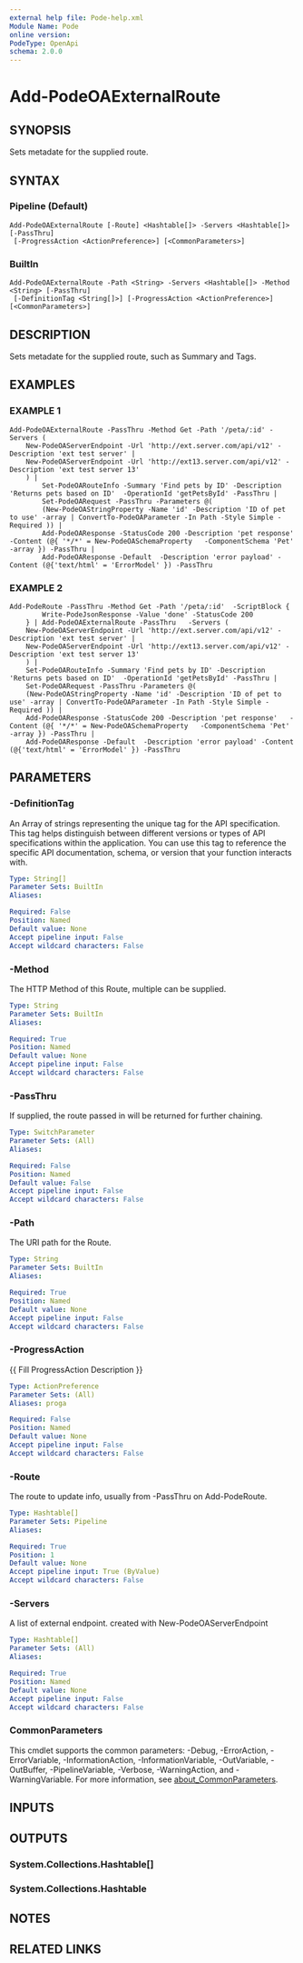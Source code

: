 ```yaml
---
external help file: Pode-help.xml
Module Name: Pode
online version:
PodeType: OpenApi
schema: 2.0.0
---
```


# Add-PodeOAExternalRoute

## SYNOPSIS
Sets metadate for the supplied route.

## SYNTAX

### Pipeline (Default)
```
Add-PodeOAExternalRoute [-Route] <Hashtable[]> -Servers <Hashtable[]> [-PassThru]
 [-ProgressAction <ActionPreference>] [<CommonParameters>]
```

### BuiltIn
```
Add-PodeOAExternalRoute -Path <String> -Servers <Hashtable[]> -Method <String> [-PassThru]
 [-DefinitionTag <String[]>] [-ProgressAction <ActionPreference>] [<CommonParameters>]
```

## DESCRIPTION
Sets metadate for the supplied route, such as Summary and Tags.

## EXAMPLES

### EXAMPLE 1
```
Add-PodeOAExternalRoute -PassThru -Method Get -Path '/peta/:id' -Servers (
    New-PodeOAServerEndpoint -Url 'http://ext.server.com/api/v12' -Description 'ext test server' |
    New-PodeOAServerEndpoint -Url 'http://ext13.server.com/api/v12' -Description 'ext test server 13'
    ) |
        Set-PodeOARouteInfo -Summary 'Find pets by ID' -Description 'Returns pets based on ID'  -OperationId 'getPetsById' -PassThru |
        Set-PodeOARequest -PassThru -Parameters @(
        (New-PodeOAStringProperty -Name 'id' -Description 'ID of pet to use' -array | ConvertTo-PodeOAParameter -In Path -Style Simple -Required )) |
        Add-PodeOAResponse -StatusCode 200 -Description 'pet response'   -Content (@{ '*/*' = New-PodeOASchemaProperty   -ComponentSchema 'Pet' -array }) -PassThru |
        Add-PodeOAResponse -Default  -Description 'error payload' -Content (@{'text/html' = 'ErrorModel' }) -PassThru
```

### EXAMPLE 2
```
Add-PodeRoute -PassThru -Method Get -Path '/peta/:id'  -ScriptBlock {
        Write-PodeJsonResponse -Value 'done' -StatusCode 200
    } | Add-PodeOAExternalRoute -PassThru   -Servers (
    New-PodeOAServerEndpoint -Url 'http://ext.server.com/api/v12' -Description 'ext test server' |
    New-PodeOAServerEndpoint -Url 'http://ext13.server.com/api/v12' -Description 'ext test server 13'
    ) |
    Set-PodeOARouteInfo -Summary 'Find pets by ID' -Description 'Returns pets based on ID'  -OperationId 'getPetsById' -PassThru |
    Set-PodeOARequest -PassThru -Parameters @(
    (New-PodeOAStringProperty -Name 'id' -Description 'ID of pet to use' -array | ConvertTo-PodeOAParameter -In Path -Style Simple -Required )) |
    Add-PodeOAResponse -StatusCode 200 -Description 'pet response'   -Content (@{ '*/*' = New-PodeOASchemaProperty   -ComponentSchema 'Pet' -array }) -PassThru |
    Add-PodeOAResponse -Default  -Description 'error payload' -Content (@{'text/html' = 'ErrorModel' }) -PassThru
```

## PARAMETERS

### -DefinitionTag
An Array of strings representing the unique tag for the API specification.
This tag helps distinguish between different versions or types of API specifications within the application.
You can use this tag to reference the specific API documentation, schema, or version that your function interacts with.

```yaml
Type: String[]
Parameter Sets: BuiltIn
Aliases:

Required: False
Position: Named
Default value: None
Accept pipeline input: False
Accept wildcard characters: False
```

### -Method
The HTTP Method of this Route, multiple can be supplied.

```yaml
Type: String
Parameter Sets: BuiltIn
Aliases:

Required: True
Position: Named
Default value: None
Accept pipeline input: False
Accept wildcard characters: False
```

### -PassThru
If supplied, the route passed in will be returned for further chaining.

```yaml
Type: SwitchParameter
Parameter Sets: (All)
Aliases:

Required: False
Position: Named
Default value: False
Accept pipeline input: False
Accept wildcard characters: False
```

### -Path
The URI path for the Route.

```yaml
Type: String
Parameter Sets: BuiltIn
Aliases:

Required: True
Position: Named
Default value: None
Accept pipeline input: False
Accept wildcard characters: False
```

### -ProgressAction
{{ Fill ProgressAction Description }}

```yaml
Type: ActionPreference
Parameter Sets: (All)
Aliases: proga

Required: False
Position: Named
Default value: None
Accept pipeline input: False
Accept wildcard characters: False
```

### -Route
The route to update info, usually from -PassThru on Add-PodeRoute.

```yaml
Type: Hashtable[]
Parameter Sets: Pipeline
Aliases:

Required: True
Position: 1
Default value: None
Accept pipeline input: True (ByValue)
Accept wildcard characters: False
```

### -Servers
A list of external endpoint.
created with New-PodeOAServerEndpoint

```yaml
Type: Hashtable[]
Parameter Sets: (All)
Aliases:

Required: True
Position: Named
Default value: None
Accept pipeline input: False
Accept wildcard characters: False
```

### CommonParameters
This cmdlet supports the common parameters: -Debug, -ErrorAction, -ErrorVariable, -InformationAction, -InformationVariable, -OutVariable, -OutBuffer, -PipelineVariable, -Verbose, -WarningAction, and -WarningVariable. For more information, see [about_CommonParameters](http://go.microsoft.com/fwlink/?LinkID=113216).

## INPUTS

## OUTPUTS

### System.Collections.Hashtable[]
### System.Collections.Hashtable
## NOTES

## RELATED LINKS
